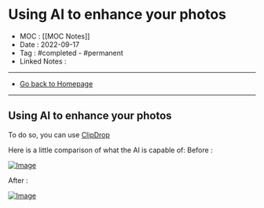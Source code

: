 # Using AI to enhance your photos
- MOC : [[MOC Notes]]
- Date : 2022-09-17
- Tag : #completed - #permanent 
- Linked Notes : 
-------------------
- [Go back to Homepage](https://misudashi.ga/)
-----

## Using AI to enhance your photos

To do so, you can use [ClipDrop](https://clipdrop.co/relight)

Here is a little comparison of what the AI is capable of:
Before :


[![Image](https://misudashi.ga/static/before-clipdrop.jpeg)](https://misudashi.ga/static/before-clipdrop.jpeg)

After :


[![Image](https://misudashi.ga/static/after-clipdrop.jpeg)](https://misudashi.ga/static/after-clipdrop.jpeg)
